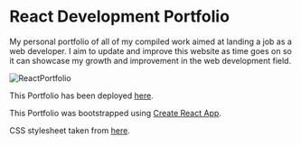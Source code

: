 # React Development Portfolio
My personal portfolio of all of my compiled work aimed at landing a job as a web developer. I aim to update and improve this website as time goes on so it can showcase my growth and improvement in the web development field. 

![ReactPortfolio](./public/images/portfolio/ReactPortfolio)

This Portfolio has been deployed [here](https://matthewmcfadden.github.io/ReactPortfolio/).

This Portfolio was bootstrapped using [Create React App](https://github.com/facebook/create-react-app).

CSS stylesheet taken from [here](https://www.styleshout.com/free-templates/ceevee/).